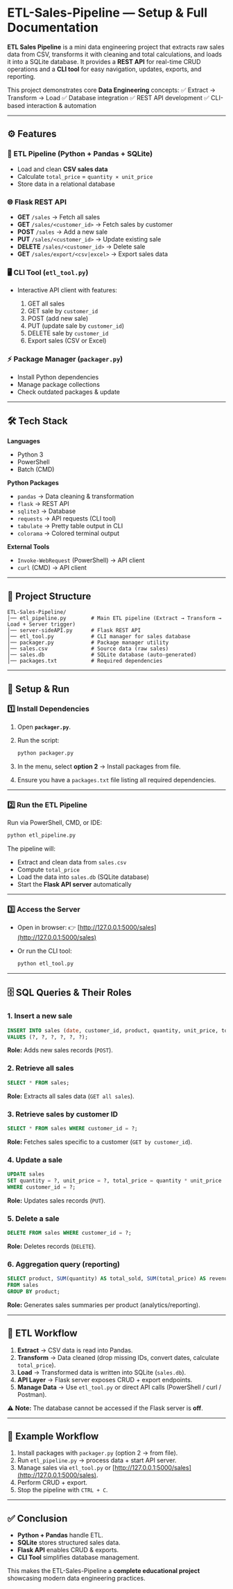 # ETL-Sales-Pipeline — Setup & Full Documentation

**ETL Sales Pipeline** is a mini data engineering project that extracts raw sales data from CSV, transforms it with cleaning and total calculations, and loads it into a SQLite database. It provides a **REST API** for real-time CRUD operations and a **CLI tool** for easy navigation, updates, exports, and reporting.

This project demonstrates core **Data Engineering** concepts:
✅ Extract → Transform → Load
✅ Database integration
✅ REST API development
✅ CLI-based interaction & automation

---

## ⚙️ Features

### 🔄 ETL Pipeline (Python + Pandas + SQLite)

* Load and clean **CSV sales data**
* Calculate `total_price` = `quantity × unit_price`
* Store data in a relational database

### 🌐 Flask REST API

* **GET** `/sales` → Fetch all sales
* **GET** `/sales/<customer_id>` → Fetch sales by customer
* **POST** `/sales` → Add a new sale
* **PUT** `/sales/<customer_id>` → Update existing sale
* **DELETE** `/sales/<customer_id>` → Delete sale
* **GET** `/sales/export/<csv|excel>` → Export sales data

### 🖥️ CLI Tool (`etl_tool.py`)

* Interactive API client with features:

  1. GET all sales
  2. GET sale by `customer_id`
  3. POST (add new sale)
  4. PUT (update sale by `customer_id`)
  5. DELETE sale by `customer_id`
  6. Export sales (CSV or Excel)

### ⚡ Package Manager (`packager.py`)

* Install Python dependencies
* Manage package collections
* Check outdated packages & update

---

## 🛠️ Tech Stack

**Languages**

* Python 3
* PowerShell
* Batch (CMD)

**Python Packages**

* `pandas` → Data cleaning & transformation
* `flask` → REST API
* `sqlite3` → Database
* `requests` → API requests (CLI tool)
* `tabulate` → Pretty table output in CLI
* `colorama` → Colored terminal output

**External Tools**

* `Invoke-WebRequest` (PowerShell) → API client
* `curl` (CMD) → API client

---

## 📂 Project Structure

```
ETL-Sales-Pipeline/
│── etl_pipeline.py        # Main ETL pipeline (Extract → Transform → Load + Server trigger)
│── server-sideAPI.py      # Flask REST API
│── etl_tool.py            # CLI manager for sales database
│── packager.py            # Package manager utility
│── sales.csv              # Source data (raw sales)
│── sales.db               # SQLite database (auto-generated)
│── packages.txt           # Required dependencies
```

---

## 🚀 Setup & Run

### 1️⃣ Install Dependencies

1. Open **`packager.py`**.
2. Run the script:

   ```bash
   python packager.py
   ```
3. In the menu, select **option 2** → Install packages from file.
4. Ensure you have a `packages.txt` file listing all required dependencies.

---

### 2️⃣ Run the ETL Pipeline

Run via PowerShell, CMD, or IDE:

```bash
python etl_pipeline.py
```

The pipeline will:

* Extract and clean data from `sales.csv`
* Compute `total_price`
* Load the data into `sales.db` (SQLite database)
* Start the **Flask API server** automatically

---

### 3️⃣ Access the Server

* Open in browser:
  👉 [http://127.0.0.1:5000/sales](http://127.0.0.1:5000/sales)

* Or run the CLI tool:

  ```bash
  python etl_tool.py
  ```

---

## 🗄️ SQL Queries & Their Roles

### 1. Insert a new sale

```sql
INSERT INTO sales (date, customer_id, product, quantity, unit_price, total_price)
VALUES (?, ?, ?, ?, ?, ?);
```

**Role:** Adds new sales records (`POST`).

### 2. Retrieve all sales

```sql
SELECT * FROM sales;
```

**Role:** Extracts all sales data (`GET all sales`).

### 3. Retrieve sales by customer ID

```sql
SELECT * FROM sales WHERE customer_id = ?;
```

**Role:** Fetches sales specific to a customer (`GET by customer_id`).

### 4. Update a sale

```sql
UPDATE sales
SET quantity = ?, unit_price = ?, total_price = quantity * unit_price
WHERE customer_id = ?;
```

**Role:** Updates sales records (`PUT`).

### 5. Delete a sale

```sql
DELETE FROM sales WHERE customer_id = ?;
```

**Role:** Deletes records (`DELETE`).

### 6. Aggregation query (reporting)

```sql
SELECT product, SUM(quantity) AS total_sold, SUM(total_price) AS revenue
FROM sales
GROUP BY product;
```

**Role:** Generates sales summaries per product (analytics/reporting).

---

## 🔄 ETL Workflow

1. **Extract** → CSV data is read into Pandas.
2. **Transform** → Data cleaned (drop missing IDs, convert dates, calculate `total_price`).
3. **Load** → Transformed data is written into SQLite (`sales.db`).
4. **API Layer** → Flask server exposes CRUD + export endpoints.
5. **Manage Data** → Use `etl_tool.py` or direct API calls (PowerShell / curl / Postman).

⚠️ **Note:** The database cannot be accessed if the Flask server is **off**.

---

## 📖 Example Workflow

1. Install packages with `packager.py` (option 2 → from file).
2. Run `etl_pipeline.py` → process data + start API server.
3. Manage sales via `etl_tool.py` or [http://127.0.0.1:5000/sales](http://127.0.0.1:5000/sales).
4. Perform CRUD + export.
5. Stop the pipeline with `CTRL + C`.

---

## ✅ Conclusion

* **Python + Pandas** handle ETL.
* **SQLite** stores structured sales data.
* **Flask API** enables CRUD & exports.
* **CLI Tool** simplifies database management.

This makes the ETL-Sales-Pipeline a **complete educational project** showcasing modern data engineering practices.
